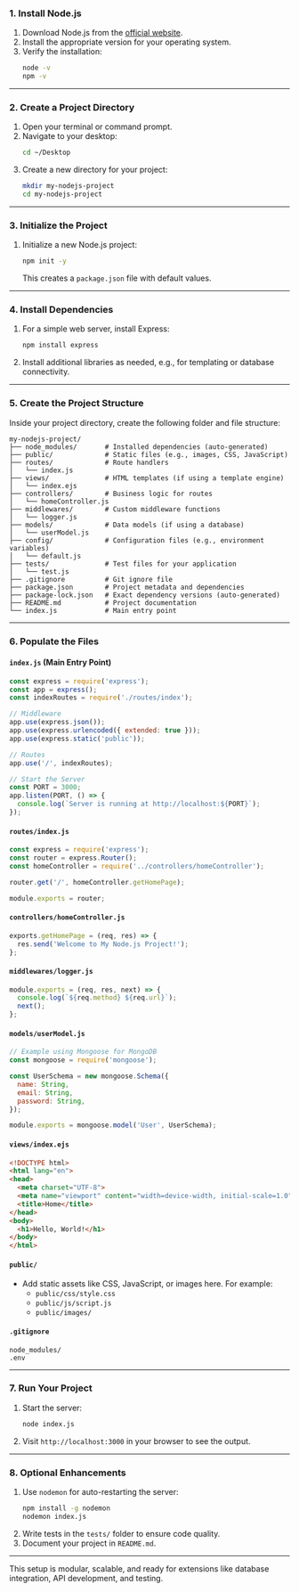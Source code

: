 ### **1. Install Node.js**
1. Download Node.js from the [official website](https://nodejs.org/).
2. Install the appropriate version for your operating system.
3. Verify the installation:
   ```bash
   node -v
   npm -v
   ```

---

### **2. Create a Project Directory**
1. Open your terminal or command prompt.
2. Navigate to your desktop:
   ```bash
   cd ~/Desktop
   ```
3. Create a new directory for your project:
   ```bash
   mkdir my-nodejs-project
   cd my-nodejs-project
   ```

---

### **3. Initialize the Project**
1. Initialize a new Node.js project:
   ```bash
   npm init -y
   ```
   This creates a `package.json` file with default values.

---

### **4. Install Dependencies**
1. For a simple web server, install Express:
   ```bash
   npm install express
   ```
2. Install additional libraries as needed, e.g., for templating or database connectivity.

---

### **5. Create the Project Structure**
Inside your project directory, create the following folder and file structure:

```
my-nodejs-project/
├── node_modules/       # Installed dependencies (auto-generated)
├── public/             # Static files (e.g., images, CSS, JavaScript)
├── routes/             # Route handlers
│   └── index.js
├── views/              # HTML templates (if using a template engine)
│   └── index.ejs
├── controllers/        # Business logic for routes
│   └── homeController.js
├── middlewares/        # Custom middleware functions
│   └── logger.js
├── models/             # Data models (if using a database)
│   └── userModel.js
├── config/             # Configuration files (e.g., environment variables)
│   └── default.js
├── tests/              # Test files for your application
│   └── test.js
├── .gitignore          # Git ignore file
├── package.json        # Project metadata and dependencies
├── package-lock.json   # Exact dependency versions (auto-generated)
├── README.md           # Project documentation
└── index.js            # Main entry point
```

---

### **6. Populate the Files**

#### **`index.js` (Main Entry Point)**
```javascript
const express = require('express');
const app = express();
const indexRoutes = require('./routes/index');

// Middleware
app.use(express.json());
app.use(express.urlencoded({ extended: true }));
app.use(express.static('public'));

// Routes
app.use('/', indexRoutes);

// Start the Server
const PORT = 3000;
app.listen(PORT, () => {
  console.log(`Server is running at http://localhost:${PORT}`);
});
```

#### **`routes/index.js`**
```javascript
const express = require('express');
const router = express.Router();
const homeController = require('../controllers/homeController');

router.get('/', homeController.getHomePage);

module.exports = router;
```

#### **`controllers/homeController.js`**
```javascript
exports.getHomePage = (req, res) => {
  res.send('Welcome to My Node.js Project!');
};
```

#### **`middlewares/logger.js`**
```javascript
module.exports = (req, res, next) => {
  console.log(`${req.method} ${req.url}`);
  next();
};
```

#### **`models/userModel.js`**
```javascript
// Example using Mongoose for MongoDB
const mongoose = require('mongoose');

const UserSchema = new mongoose.Schema({
  name: String,
  email: String,
  password: String,
});

module.exports = mongoose.model('User', UserSchema);
```

#### **`views/index.ejs`**
```html
<!DOCTYPE html>
<html lang="en">
<head>
  <meta charset="UTF-8">
  <meta name="viewport" content="width=device-width, initial-scale=1.0">
  <title>Home</title>
</head>
<body>
  <h1>Hello, World!</h1>
</body>
</html>
```

#### **`public/`**
- Add static assets like CSS, JavaScript, or images here. For example:
  - `public/css/style.css`
  - `public/js/script.js`
  - `public/images/`

#### **`.gitignore`**
```plaintext
node_modules/
.env
```

---

### **7. Run Your Project**
1. Start the server:
   ```bash
   node index.js
   ```
2. Visit `http://localhost:3000` in your browser to see the output.

---

### **8. Optional Enhancements**
1. Use `nodemon` for auto-restarting the server:
   ```bash
   npm install -g nodemon
   nodemon index.js
   ```
2. Write tests in the `tests/` folder to ensure code quality.
3. Document your project in `README.md`.

---

This setup is modular, scalable, and ready for extensions like database integration, API development, and testing.